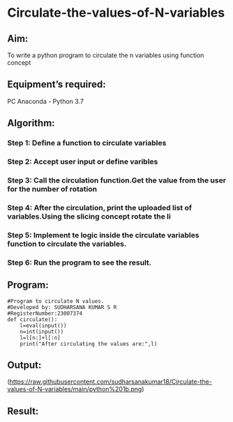 # Circulate-the-values-of-N-variables
## Aim:
To write a python program to circulate the n variables using function concept
## Equipment’s required:
PC
Anaconda - Python 3.7
## Algorithm: 
### Step 1: Define a function to circulate variables
### Step 2: Accept user input or define varibles
### Step 3: Call the circulation function.Get the value from the user for the number of rotation
### Step 4: After the circulation, print the uploaded list of variables.Using the slicing concept rotate the li
### Step 5: Implement te logic inside the circulate variables function to circulate the variables.
### Step 6: Run the program to see the result.
## Program:
```
#Program to circulate N values.
#Developed by: SUDHARSANA KUMAR S R
#RegisterNumber:23007374
def circulate():
    l=eval(input())
    n=int(input())
    l=l[n:]+l[:n]
    print("After circulating the values are:",l)
```

## Output:
(https://raw.githubusercontent.com/sudharsanakumar18/Circulate-the-values-of-N-variables/main/python%201b.png)
## Result:
